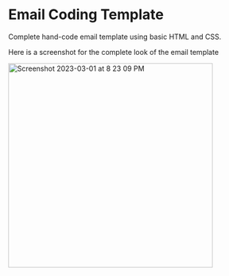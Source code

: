 # Email Coding Template

Complete hand-code email template using basic HTML and CSS. 

Here is a screenshot for the complete look of the email template

<img width="411" alt="Screenshot 2023-03-01 at 8 23 09 PM" src="https://user-images.githubusercontent.com/66817698/236942861-8309e0ac-d62c-4a3b-9360-78ca72eb61b8.png">
